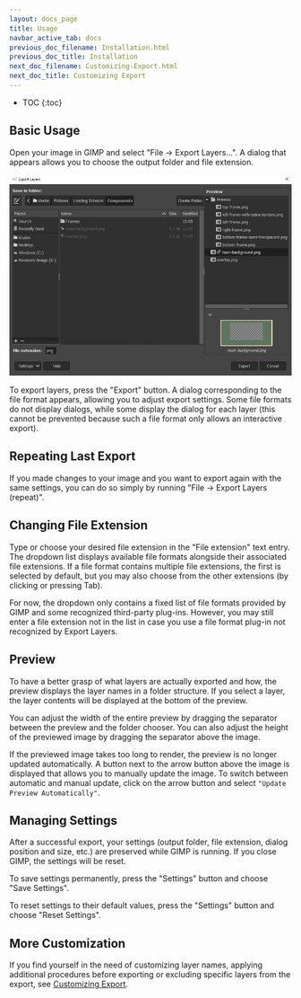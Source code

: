 ```yaml
---
layout: docs_page
title: Usage
navbar_active_tab: docs
previous_doc_filename: Installation.html
previous_doc_title: Installation
next_doc_filename: Customizing-Export.html
next_doc_title: Customizing Export
---
```


* TOC
{:toc}

Basic Usage
-----------

Open your image in GIMP and select "File → Export Layers...".
A dialog that appears allows you to choose the output folder and file extension.

![Dialog for basic usage of Export Layers](../images/screenshot_dialog_basic_usage.png)

To export layers, press the "Export" button.
A dialog corresponding to the file format appears, allowing you to adjust export settings.
Some file formats do not display dialogs, while some display the dialog for each layer (this cannot be prevented because such a file format only allows an interactive export).


Repeating Last Export
---------------------

If you made changes to your image and you want to export again with the same settings, you can do so simply by running "File → Export Layers (repeat)".


Changing File Extension
-----------------------

Type or choose your desired file extension in the "File extension" text entry.
The dropdown list displays available file formats alongside their associated file extensions.
If a file format contains multiple file extensions, the first is selected by default, but you may also choose from the other extensions (by clicking or pressing Tab).

For now, the dropdown only contains a fixed list of file formats provided by GIMP and some recognized third-party plug-ins.
However, you may still enter a file extension not in the list in case you use a file format plug-in not recognized by Export Layers.


Preview
-------

To have a better grasp of what layers are actually exported and how, the preview displays the layer names in a folder structure.
If you select a layer, the layer contents will be displayed at the bottom of the preview.

You can adjust the width of the entire preview by dragging the separator between the preview and the folder chooser.
You can also adjust the height of the previewed image by dragging the separator above the image.

If the previewed image takes too long to render, the preview is no longer updated automatically.
A button next to the arrow button above the image is displayed that allows you to manually update the image.
To switch between automatic and manual update, click on the arrow button and select `"Update Preview Automatically"`.


Managing Settings
-----------------

After a successful export, your settings (output folder, file extension, dialog position and size, etc.) are preserved while GIMP is running.
If you close GIMP, the settings will be reset.

To save settings permanently, press the "Settings" button and choose "Save Settings".

To reset settings to their default values, press the "Settings" button and choose "Reset Settings".


More Customization
------------------

If you find yourself in the need of customizing layer names, applying additional procedures before exporting or excluding specific layers from the export, see [Customizing Export](Customizing-Export.md).
